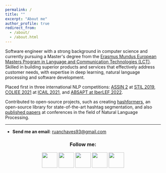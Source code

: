 ```yaml
---
permalink: /
title: ""
excerpt: "About me"
author_profile: true
redirect_from: 
  - /about/
  - /about.html
---
```


Software engineer with a strong background in computer science and currently pursuing a Master's degree from the [Erasmus Mundus European Masters Program in Language and Communication Technologies (LCT)](https://lct-master.org/). Skilled in building superior products and services that effectively address customer needs, with expertise in deep learning, natural language processing and software development. 

Placed first in three international NLP competitions: [ASSIN 2](https://sites.google.com/view/assin2/english) at [STIL 2019](http://comissoes.sbc.org.br/ce-pln/stil2019/), [COLIEE 2021](https://icail.lawgorithm.com.br/workshop/coliee/) at [ICAIL 2021](https://icail.lawgorithm.com.br/), and [ABSAPT at IberLEF 2022](https://sites.google.com/inf.ufpel.edu.br/absapt2022/). 

Contributed to open-source projects, such as creating [hashformers](https://github.com/ruanchaves/hashformers), an open-source library for state-of-the-art hashtag segmentation, and also [published papers](https://scholar.google.com/citations?user=3JDK8KEAAAAJ&hl=en) at conferences in the field of Natural Language Processing.

------

* **Send me an email**: [ruanchaves93@gmail.com](mailto://ruanchaves93@gmail.com)

<h3 align="center">Follow me: </h3>

<p align="center" >
  <a href="https://twitter.com/ruanchaves93"><img src="https://camo.githubusercontent.com/35b0b8bfbd8840f35607fb56ad0a139047fd5d6e09ceb060c5c6f0a5abd1044c/68747470733a2f2f6564656e742e6769746875622e696f2f537570657254696e7949636f6e732f696d616765732f7376672f747769747465722e737667" width="50" /></a>
  <a href="https://www.linkedin.com/in/ruanchaves"><img src="https://camo.githubusercontent.com/c8a9c5b414cd812ad6a97a46c29af67239ddaeae08c41724ff7d945fb4c047e5/68747470733a2f2f6564656e742e6769746875622e696f2f537570657254696e7949636f6e732f696d616765732f7376672f6c696e6b6564696e2e737667" width="50" /></a>
  <a href="https://github.com/ruanchaves"><img src="https://camo.githubusercontent.com/4133dc1cd4511d4a292b84ce10e52e4ed92569fb2a8165381c9c47be5edc2796/68747470733a2f2f6564656e742e6769746875622e696f2f537570657254696e7949636f6e732f696d616765732f706e672f6769746875622e706e67" width="50" /></a>
  <a href="https://scholar.google.com/citations?view_op=list_works&hl=en&hl=en&user=3JDK8KEAAAAJ"><img src="https://camo.githubusercontent.com/65ca529d83a419dfbd79954c683f2f928b3e7147433bbfa71f0ddf6824fbe01b/68747470733a2f2f6564656e742e6769746875622e696f2f537570657254696e7949636f6e732f696d616765732f7376672f676f6f676c655f7363686f6c61722e737667" width="50" /></a>
  <a href="https://ruanchaves.medium.com"><img src="https://camo.githubusercontent.com/a583b5ce3b463c784cb87592b3da7b9b9d014d7a16adfff04b91cb1452ae4ca2/68747470733a2f2f6564656e742e6769746875622e696f2f537570657254696e7949636f6e732f696d616765732f7376672f6d656469756d2e737667" width="50"></a>
</p>
